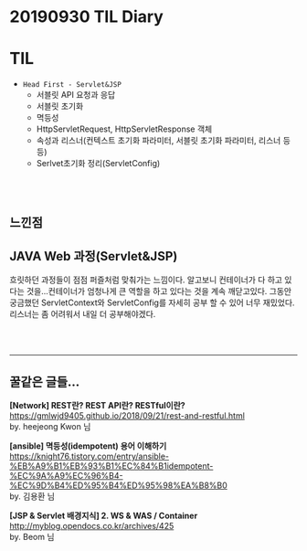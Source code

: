 # 20190930 TIL Diary
# **TIL** <br>
- `Head First - Servlet&JSP` 
   - 서블릿 API 요청과 응답
   - 서블릿 초기화
   - 멱등성
   - HttpServletRequest, HttpServletResponse 객체
   - 속성과 리스너(컨텍스트 초기화 파라미터, 서블릿 초기화 파라미터, 리스너 등등)
   - Serlvet초기화 정리(ServletConfig)

<br><br> 

## **느낀점** <br>
## JAVA Web 과정(Servlet&JSP)
흐릿하던 과정들이 점점 퍼즐처럼 맞춰가는 느낌이다. 알고보니 컨테이너가 다 하고 있다는 것을...컨테이너가 엄청나게 큰 역할을 하고 있다는 것을 계속 깨닫고있다. 그동안 궁금했던 ServletContext와 ServletConfig를 자세히 공부 할 수 있어 너무 재밌었다. 리스너는 좀 어려워서 내일 더 공부해야겠다.

<br><br>
* * *

## **꿀같은 글들...** <br>

**[Network] REST란? REST API란? RESTful이란?** <br>
https://gmlwjd9405.github.io/2018/09/21/rest-and-restful.html <br>
by. heejeong Kwon 님 <br>

**[ansible] 멱등성(idempotent) 용어 이해하기** <br>
https://knight76.tistory.com/entry/ansible-%EB%A9%B1%EB%93%B1%EC%84%B1idempotent-%EC%9A%A9%EC%96%B4-%EC%9D%B4%ED%95%B4%ED%95%98%EA%B8%B0 <br>
by. 김용환 님 <br>

**[JSP & Servlet 배경지식] 2. WS & WAS / Container** <br>
http://myblog.opendocs.co.kr/archives/425 <br>
by. Beom 님 <br>
